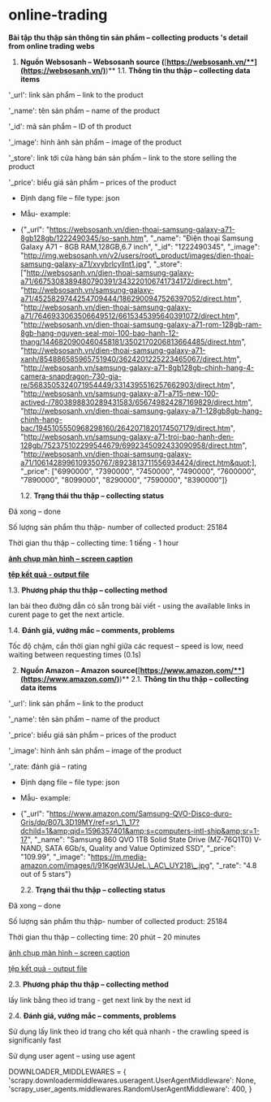 # online-trading


**Bài tập thu thập sản thông tin sản phẩm – collecting products &#39;s detail from online trading webs**

1. **Nguồn Websosanh – Websosanh source (**[**https://websosanh.vn/**](https://websosanh.vn/)**)**
  1.1. **Thông tin thu thập – collecting data items**

&#39;\_url&#39;: link sản phẩm – link to the product

&#39;\_name&#39;: tên sản phẩm – name of the product

&#39;\_id&#39;: mã sản phẩm – ID of th product

&#39;\_image&#39;: hình ảnh sản phẩm – image of the product

&#39;\_store&#39;: link tới cửa hàng bán sản phấm – link to the store selling the product

&#39;\_price&#39;: biểu giá sản phẩm – prices of the product

- Định dạng file – file type: json
- Mẫu- example:
- {&quot;\_url&quot;: &quot;https://websosanh.vn/dien-thoai-samsung-galaxy-a71-8gb128gb/1222490345/so-sanh.htm&quot;, &quot;\_name&quot;: &quot;Điện thoại Samsung Galaxy A71 - 8GB RAM,128GB,6.7 inch&quot;, &quot;\_id&quot;: &quot;1222490345&quot;, &quot;\_image&quot;: &quot;http://img.websosanh.vn/v2/users/root\_product/images/dien-thoai-samsung-galaxy-a71/xvybrlcyllnt1.jpg&quot;, &quot;\_store&quot;: [&quot;http://websosanh.vn/dien-thoai-samsung-galaxy-a71/6675308389480790391/343220106741734172/direct.htm&quot;, &quot;http://websosanh.vn/samsung-galaxy-a71/4525829744254709444/1862900947526397052/direct.htm&quot;, &quot;http://websosanh.vn/dien-thoai-samsung-galaxy-a71/7646933063506649512/6615345395640391072/direct.htm&quot;, &quot;http://websosanh.vn/dien-thoai-samsung-galaxy-a71-rom-128gb-ram-8gb-hang-nguyen-seal-moi-100-bao-hanh-12-thang/1446820900460458181/3502170206813664485/direct.htm&quot;, &quot;http://websosanh.vn/dien-thoai-samsung-galaxy-a71-xanh/854886585965751940/3624201225223465067/direct.htm&quot;, &quot;http://websosanh.vn/samsung-galaxy-a71-8gb128gb-chinh-hang-4-camera-snapdragon-730-gia-re/5683505324071954449/3314395516257662903/direct.htm&quot;, &quot;http://websosanh.vn/samsung-galaxy-a71-a715-new-100-actived-/7803898830289431583/656749824287169829/direct.htm&quot;, &quot;http://websosanh.vn/dien-thoai-samsung-galaxy-a71-128gb8gb-hang-chinh-hang-bac/1945105550968298160/2642071820174507179/direct.htm&quot;, &quot;http://websosanh.vn/samsung-galaxy-a71-troi-bao-hanh-den-128gb/752375102299544679/6992345092433090958/direct.htm&quot;, &quot;http://websosanh.vn/dien-thoai-samsung-galaxy-a71/1061428996109350767/8923813711556934424/direct.htm&quot;], &quot;\_price&quot;: [&quot;6990000&quot;, &quot;7390000&quot;, &quot;7450000&quot;, &quot;7490000&quot;, &quot;7600000&quot;, &quot;7890000&quot;, &quot;8099000&quot;, &quot;8290000&quot;, &quot;7590000&quot;, &quot;8390000&quot;]}

  1.2. **Trạng thái thu thập – collecting status**

Đã xong – done

Số lượng sản phẩm thu thập- number of collected product: 25184

Thời gian thu thập – collecting time: 1 tiếng - 1 hour

[**ảnh chụp màn hình – screen caption**](https://drive.google.com/file/d/1pBOcAiRVkhBaauGfkHpKTi_5mgaTsW9U/view?usp=sharing)

[**tệp kết quả - output file**](https://drive.google.com/file/d/1SqePngXYBBF7ei69EjPQv-w8cWIAqg5Q/view?usp=drivesdk)

  1.3. **Phương pháp thu thập – collecting method**

lan bài theo đường dẫn có sẵn trong bài viết - using the available links in curent page to get the next article.

  1.4. **Đánh giá, vướng mắc – comments, problems**

Tốc độ chậm, cần thời gian nghỉ giữa các request – speed is low, need waiting between requesting times (0.1s)

2. **Nguồn Amazon – Amazon source(**[**https://www.amazon.com/**](https://www.amazon.com/)**)**
  2.1. **Thông tin thu thập – collecting data items**

&#39;\_url&#39;: link sản phẩm – link to the product

&#39;\_name&#39;: tên sản phẩm – name of the product

&#39;\_price&#39;: biểu giá sản phẩm – prices of the product

&#39;\_image&#39;: hình ảnh sản phẩm – image of the product

&#39;\_rate: đánh giá – rating

- Định dạng file – file type: json
- Mẫu- example:
- {&quot;\_url&quot;: &quot;https://www.amazon.com/Samsung-QVO-Disco-duro-Gris/dp/B07L3D19MY/ref=sr\_1\_17?dchild=1&amp;qid=1596357401&amp;s=computers-intl-ship&amp;sr=1-17&quot;, &quot;\_name&quot;: &quot;Samsung 860 QVO 1TB Solid State Drive (MZ-76Q1T0) V-NAND, SATA 6Gb/s, Quality and Value Optimized SSD&quot;, &quot;\_price&quot;: &quot;109.99&quot;, &quot;\_image&quot;: &quot;https://m.media-amazon.com/images/I/91KgeW3UJeL.\_AC\_UY218\_.jpg&quot;, &quot;\_rate&quot;: &quot;4.8 out of 5 stars&quot;}

  2.2. **Trạng thái thu thập – collecting status**

Đã xong – done

Số lượng sản phẩm thu thập- number of collected product: 25184

Thời gian thu thập – collecting time: 20 phút – 20 minutes

[ảnh chụp màn hình – screen caption](https://drive.google.com/file/d/1IfIc0CRZEyCdeRQ6zYB-wwkQEzWQOcR8/view?usp=sharing)

[tệp kết quả - output file](https://drive.google.com/file/d/1l2uTRP_5LMHe-1g1ExIJswIRcTTtvyEj/view?usp=sharing)

  2.3. **Phương pháp thu thập – collecting method**

lấy link bằng theo id trang - get next link by the next id

  2.4. **Đánh giá, vướng mắc – comments, problems**

Sử dụng lấy link theo id trang cho kết quả nhanh - the crawling speed is significanly fast

Sử dụng user agent – using use agent

DOWNLOADER\_MIDDLEWARES = {
&#39;scrapy.downloadermiddlewares.useragent.UserAgentMiddleware&#39;: None,
&#39;scrapy\_user\_agents.middlewares.RandomUserAgentMiddleware&#39;: 400,
}
